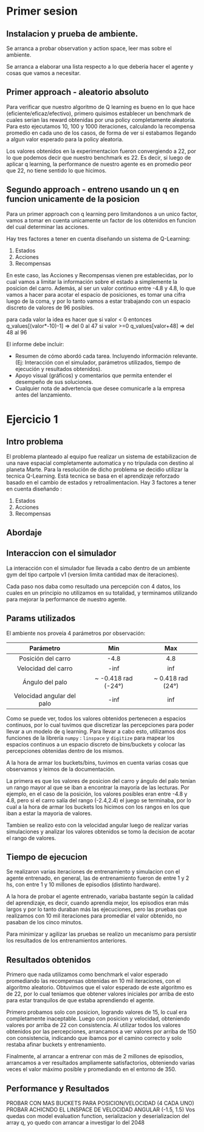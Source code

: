 # Primer sesion

## Instalacion y prueba de ambiente.

Se arranca a probar observation y action space, leer mas sobre el ambiente.

Se arranca a elaborar una lista respecto a lo que deberia hacer el agente y cosas que vamos a necesitar.

## Primer approach - aleatorio absoluto

Para verificar que nuestro algoritmo de Q learning es bueno en lo que hace (eficiente/eficaz/efectivo), primero quisimos establecer un benchmark de cuales serian las reward obtenidas por una policy completamente aleatoria. Para esto ejecutamos 10, 100 y 1000 iteraciones, calculando la recompensa promedio en cada uno de los casos, de forma de ver si estabamos llegando a algun valor esperado para la policy aleatoria.

Los valores obtenidos en la experimentacion fueron convergiendo a 22, por lo que podemos decir que nuestro benchmark es 22.
Es decir, si luego de aplicar q learning, la performance de nuestro agente es en promedio peor que 22, no tiene sentido lo que hicimos.

## Segundo approach - entreno usando un q en funcion unicamente de la posicion

Para un primer approach con q learning pero limitandonos a un unico factor, vamos a tomar en cuenta unicamente un factor de los obtenidos en funcion del cual determinar las acciones. 

Hay tres factores a tener en cuenta diseñando un sistema de Q-Learning:

1. Estados
2. Acciones
3. Recompensas

En este caso, las Acciones y Recompensas vienen pre establecidas, por lo cual vamos a limitar la información sobre el estado a simplemente la posicion del carro.
Además, al ser un valor continuo entre -4.8 y 4.8, lo que vamos a hacer para acotar el espacio de posiciones, es tomar una cifra luego de la coma, y por lo tanto vamos a estar trabajando con un espacio discreto de valores de 96 posibles.

para cada valor la idea es hacer que si valor < 0 entonces
    q_values[(valor*-10)-1] => del 0 al 47
si valor >=0
    q_values[valor+48] => del 48 al 96


El informe debe incluir:
- Resumen de cómo abordó cada tarea. Incluyendo información relevante. (Ej: Interacción con
el simulador, parámetros utilizados, tiempo de ejecución y resultados obtenidos).
- Apoyo visual (gráficos) y comentarios que permita entender el desempeño de sus soluciones.
- Cualquier nota de advertencia que desee comunicarle a la empresa antes del lanzamiento.

# Ejercicio 1

## Intro problema

El problema planteado al equipo fue realizar un sistema de estabilizacion de una nave espacial completamente automatica y no tripulada con destino al planeta Marte. Para la resolución de dicho problema se decidio utilizar la tecnica Q-Learning. Está tecnica se basa en el aprendizaje reforzado basado en el cambio de estados y retroalimentacion.
Hay 3 factores a tener en cuenta diseñando :

1. Estados
2. Acciones
3. Recompensas

## Abordaje

## Interaccion con el simulador

La interacción con el simulador fue llevada a cabo dentro de un ambiente gym del tipo cartpole v1 (version limita cantidad max de iteraciones).

Cada paso nos daba como resultado una percepción con 4 datos, los cuales en un principio no utilizamos en su totalidad, y terminamos utilizando para mejorar la performance de nuestro agente.

## Params utilizados


El ambiente nos proveía 4 parámetros por observación:

| Parámetro                  | Min           | Max  |
| :------------------------: |:------------: | :---:|
| Posición del carro         | -4.8 | 4.8 |
| Velocidad del carro        | -inf      |   inf |
| Ángulo del palo            | ~ -0.418 rad (-24°) | ~ 0.418 rad (24°) |
| Velocidad angular del palo | -inf | inf |

Como se puede ver, todos los valores obtenidos pertenecen a espacios continuos, por lo cual tuvimos que discretizar las percepciones para poder llevar a un modelo de q learning. Para llevar a cabo esto, utilizamos dos funciones de la librería ```numpy``` :  ```linspace``` y ```digitize``` para mapear los espacios continuos a un espacio discreto de bins/buckets y colocar las percepciones obtenidas dentro de los mismos.

A la hora de armar los buckets/bins, tuvimos en cuenta varias cosas que observamos y leimos de la documentación. 

La primera es que los valores de posicion del carro y ángulo del palo tenían un rango mayor al que se iban a encontrar la mayoría de las lecturas. Por ejemplo, en el caso de la posición, los valores posibles eran entre -4.8 y 4.8, pero si el carro salía del rango (-2.4,2.4) el juego se terminaba, por lo cual a la hora de armar los buckets los hicimos con los rangos en los que iban a estar la mayoria de valores.

Tambien se realizo esto con la velocidad angular luego de realizar varias simulaciones y analizar los valores obtenidos se tomo la decision de acotar el rango de valores.

## Tiempo de ejecucion

Se realizaron varias iteraciones de entrenamiento y simulacion con el agente entrenado, en general, las de entrenamiento fueron de entre 1 y 2 hs, con entre 1 y 10 millones de episodios (distinto hardware).

A la hora de probar el agente entrenado, variaba bastante según la calidad del aprendizaje, es decir, cuando aprendía mejor, los episodios eran más largos y por lo tanto duraban más las ejecuciones, pero las pruebas que realizamos con 10 mil iteraciones para promediar el valor obtenido, no pasaban de los cinco minutos.

Para minimizar y agilizar las pruebas se realizo un mecanismo para persistir los resultados de los entrenamientos anteriores.

## Resultados obtenidos

Primero que nada utilizamos como benchmark el valor esperado promediando las recompensas obtenidas en 10 mil iteraciones, con el algoritmo aleatorio. Obtuvimos que el valor esperado de este algoritmo es de 22, por lo cual teniamos que obtener valores iniciales por arriba de esto para estar tranquilos de que estaba aprendiendo el agente.

Primero probamos solo con posicion, logrando valores de 15, lo cual era completamente inaceptable.
Luego con posicion y velocidad, obteniendo valores por arriba de 22 con consistencia. 
Al utilizar todos los valores obtenidos por las percepciones, arrancamos a ver valores por arriba de 150 con consistencia, indicando que ibamos por el camino correcto y solo restaba afinar buckets y entrenamiento.

Finalmente, al arrancar a entrenar con más de 2 millones de episodios, arrancamos a ver resultados ampliamente satisfactorios, obteniendo varias veces el valor máximo posible y promediando en el entorno de 350.

## Performance y Resultados

PROBAR CON MAS BUCKETS PARA POSICION/VELOCIDAD (4 CADA UNO)
PROBAR ACHICNDO EL LINSPACE DE VELOCIDAD ANGULAR (-1.5, 1.5)
Vos quedas con model evaluation function, serializacion y deserializacion del array q, yo quedo con arrancar a investigar lo del 2048